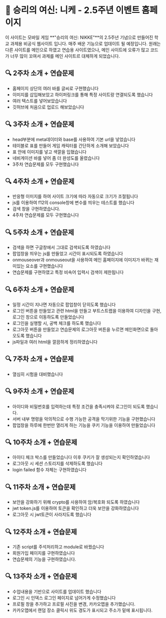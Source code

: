 # 📘 승리의 여신: 니케 - 2.5주년 이벤트 홈페이지

이 사이트는 모바일 게임 **"승리의 여신: NIKKE"**의 2.5주년 기념으로 만들어진 학교 과제용 비공식 웹사이트 입니다.
매주 배운 기능으로 업데이트 될 예정입니다.
원래는 다른 사이트를 메인으로 하였고 연습용 사이트였으나, 메인 사이트에 오류가 많고 코드가 너무 많이 꼬여서 과제를
메인 사이트르 대체하게 되었습니다.

## 🔍 2주차 소개 + 연습문제
- 홈페이지 상단의 여러 바를 글씨로 구현했습니다
- 이미지를 삽입해보았고 하이퍼링크를 통해 특정 사이트랑 연결되도록 했습니다
- 여러 텍스트를 넣어보았습니다
- 깃허브에 처음으로 업로드 해보았습니다

## 🔍 3주차 소개 + 연습문제 
- head부분에 meta데이터와 base를 사용하여 기본 url을 넣었습니다
- 테이블로 표를 만들어 게임 캐릭터를 간단하게 소개해 보았습니다
- 표 안에 이미지를 넣고 색깔을 입혔습니다
- 네비게이션 바를 넣어 좀 더 완성도를 올렸습니다 
- 3주차 연습문제를 모두 구현했습니다

## 🔍 4주차 소개 + 연습문제 
- 반응형 이미지를 하여 사이트 크기에 따라 자동으로 크기가 조절됩니다
- js를 이용하여 f12의 console창에 변수를 띄우는 테스트를 했습니다
- 검색 창을 구현하였습니다.
- 4주차 연습문제를 모두 구현했습니다

## 🔍 5주차 소개 + 연습문제 
- 검색을 하면 구글창에서 그대로 검색되도록 하였습니다
- 팝업창을 띄우는 js를 만들었고 시간이 표시되도록 하였습니다
- onmouseover과 onmouseout을 사용하여 메인 홈페이지에 이미지가 바뀌는 재미있는 요소를 구현했습니다
- 연습문제를 구현하였고 특정 비속어 입력시 검색이 제한됩니다

## 🔍 6주차 소개 + 연습문제 
- 일정 시간이 지나면 자동으로 팝업창이 닫히도록 했습니다
- 로그인 버튼을 만들었고 관련 html을 만들고 부트스트랩을 이용하여 디자인을 구현, 로그인 창으로 이동하도록 만들었습니다
- 로그인을 실행할 시, 공백 체크를 하도록 했습니다
- 로그아웃 버튼을 만들었고 연습문제의 로그아웃 버튼을 누르면 메인화면으로 돌아오도록 했습니다
- js파일과 여러 html을 깔끔하게 정리하였습니다

## 🔍 7주차 소개 + 연습문제
- 열심히 시험을 대비했습니다

## 🔍 9주차 소개 + 연습문제 
- 아이디와 비밀번호를 입력하는데 특정 조건을 충족시켜야 로그인이 되도록 했습니다.
- 서버 내부 명령을 악의적으로 수행 가능한 공격을 막기위한 기능을 구현했습니다
- 팝업창을 하루에 한번만 열리게 하는 기능을 쿠키 기능을 이용하여 만들었습니다

## 🔍 10주차 소개 + 연습문제
- 아이디 체크 박스를 만들었습니다 이후 쿠키가 잘 생성되는지 확인하였습니다
- 로그아웃 시 세션 스토리지를 삭제하도록 했습니다
- login failed 함수 자체는 구현하였습니다

## 🔍 11주차 소개 + 연습문제
- 보안을 강화하기 위해 crypto를 사용하여 암/복호화 되도록 하였습니다
- jwt token.js를 이용하여 토큰을 확인하고 더욱 보안을 강화하였습니다
- 로그아웃 시 jwt토큰이 사라지도록 했습니다

## 🔍 12주차 소개 + 연습문제 
- 기존 script를 주석처리하고 module로 바꿨습니다
- 회원가입 페이지를 구현하였습니다
- 연습문제의 기능을 구현하였습니다.

## 🔍 13주차 소개 + 연습문제

- 수업내용을 기반으로 사이트를 업데이트 했습니다
- 로그인 시 인덱스 로그인 페이지로 넘어가게 수정했습니다
- 프로필 창을 추가하고 프로필 사진을 변경, 카카오맵을 추가했습니다.
- 카카오맵에서 랜덤 장소 클릭시 위도 경도가 표시되고 주소가 밑에 표시됩니다.